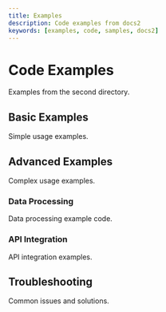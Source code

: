 ```yaml
---
title: Examples
description: Code examples from docs2
keywords: [examples, code, samples, docs2]
---
```


# Code Examples

Examples from the second directory.

## Basic Examples

Simple usage examples.

## Advanced Examples

Complex usage examples.

### Data Processing

Data processing example code.

### API Integration

API integration examples.

## Troubleshooting

Common issues and solutions.